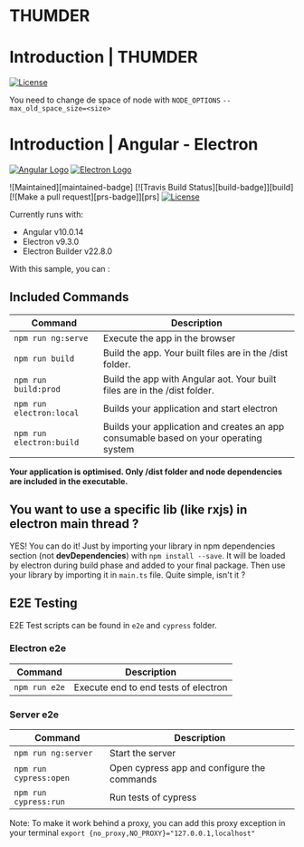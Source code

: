 THUMDER
=======

# Introduction | THUMDER

[![License](http://img.shields.io/badge/Licence-MIT-brightgreen.svg)](LICENSE.md)

You need to change de space of node with `NODE_OPTIONS` `--max_old_space_size=<size>`

# Introduction | Angular - Electron

[![Angular Logo](https://www.vectorlogo.zone/logos/angular/angular-icon.svg)](https://angular.io/)
[![Electron Logo](https://www.vectorlogo.zone/logos/electronjs/electronjs-icon.svg)](https://electronjs.org/)

![Maintained][maintained-badge]
[![Travis Build Status][build-badge]][build]
[![Make a pull request][prs-badge]][prs]
[![License](http://img.shields.io/badge/Licence-MIT-brightgreen.svg)](LICENSE.md)

Currently runs with:

- Angular v10.0.14
- Electron v9.3.0
- Electron Builder v22.8.0

With this sample, you can :

## Included Commands


| Command                  | Description                                                                          |
| -------------------------- | -------------------------------------------------------------------------------------- |
| `npm run ng:serve`       | Execute the app in the browser                                                       |
| `npm run build`          | Build the app. Your built files are in the /dist folder.                             |
| `npm run build:prod`     | Build the app with Angular aot. Your built files are in the /dist folder.            |
| `npm run electron:local` | Builds your application and start electron                                           |
| `npm run electron:build` | Builds your application and creates an app consumable based on your operating system |

**Your application is optimised. Only /dist folder and node dependencies are included in the executable.**

## You want to use a specific lib (like rxjs) in electron main thread ?

YES! You can do it! Just by importing your library in npm dependencies section (not **devDependencies**) with `npm install --save`. It will be loaded by electron during build phase and added to your final package. Then use your library by importing it in `main.ts` file. Quite simple, isn't it ?

## E2E Testing

E2E Test scripts can be found in `e2e` and `cypress` folder.

### Electron e2e

| Command         | Description                         |
| --------------- | ----------------------------------- |
| `npm run e2e`   | Execute end to end tests of electron|

### Server e2e
| Command                | Description                                        |
| ---------------------- | -------------------------------------------------- |
| `npm run ng:server`    | Start the server                                   |
| `npm run cypress:open` | Open cypress app and configure the commands        |
| `npm run cypress:run`  | Run tests of cypress                               |

Note: To make it work behind a proxy, you can add this proxy exception in your terminal
`export {no_proxy,NO_PROXY}="127.0.0.1,localhost"`
